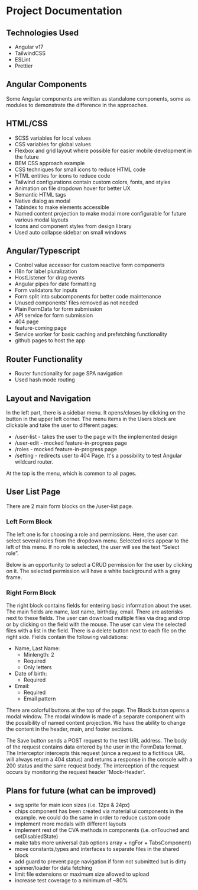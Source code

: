 # Project Documentation

## Technologies Used

- Angular v17
- TailwindCSS
- ESLint
- Prettier

## Angular Components

Some Angular components are written as standalone components, some as modules to demonstrate the difference in the approaches.

## HTML/CSS

- SCSS variables for local values
- CSS variables for global values
- Flexbox and grid layout where possible for easier mobile development in the future
- BEM CSS approach example
- CSS techniques for small icons to reduce HTML code
- HTML entities for icons to reduce code
- Tailwind configurations contain custom colors, fonts, and styles
- Animation on file dropdown hover for better UX
- Semantic HTML tags
- Native dialog as modal
- Tabindex to make elements accessible
- Named content projection to make modal more configurable for future various modal layouts
- Icons and component styles from design library
- Used auto collapse sidebar on small windows

## Angular/Typescript

- Control value accessor for custom reactive form components
- i18n for label pluralization
- HostListener for drag events
- Angular pipes for date formatting
- Form validators for inputs
- Form split into subcomponents for better code maintenance
- Unused components' files removed as not needed
- Plain FormData for form submission
- API service for form submission
- 404 page
- feature-coming page
- Service worker for basic caching and prefetching functionality
- github pages to host the app

## Router Functionality

- Router functionality for page SPA navigation
- Used hash mode routing

## Layout and Navigation

In the left part, there is a sidebar menu. It opens/closes by clicking on the button in the upper left corner. The menu items in the Users block are clickable and take the user to different pages:
- /user-list - takes the user to the page with the implemented design
- /user-edit - mocked feature-in-progress page
- /roles - mocked feature-in-progress page
- /setting - redirects user to 404 Page. It's a possibility to test Angular wildcard router.

At the top is the menu, which is common to all pages.

## User List Page

There are 2 main form blocks on the /user-list page.

### Left Form Block

The left one is for choosing a role and permissions. Here, the user can select several roles from the dropdown menu. Selected roles appear to the left of this menu. If no role is selected, the user will see the text “Select role”.

Below is an opportunity to select a CRUD permission for the user by clicking on it. The selected permission will have a white background with a gray frame.

### Right Form Block

The right block contains fields for entering basic information about the user. The main fields are name, last name, birthday, email. There are asterisks next to these fields. The user can download multiple files via drag and drop or by clicking on the field with the mouse. The user can view the selected files with a list in the field. There is a delete button next to each file on the right side.
Fields contain the following validations:
- Name, Last Name:
  - Minlength: 2
  - Required
  - Only letters
- Date of birth:
  - Required
- Email:
  - Required
  - Email pattern

There are colorful buttons at the top of the page. The Block button opens a modal window. The modal window is made of a separate component with the possibility of named content projection. We have the ability to change the content in the header, main, and footer sections.

The Save button sends a POST request to the test URL address. The body of the request contains data entered by the user in the FormData format. The Interceptor intercepts this request (since a request to a fictitious URL will always return a 404 status) and returns a response in the console with a 200 status and the same request body. The interception of the request occurs by monitoring the request header 'Mock-Header'.

## Plans for future (what can be improved)

- svg sprite for main icon sizes (i.e. 12px & 24px)
- chips component has been created via material ui components in the example. we could do the same in order to reduce custom code
- implement more modals with different layouts
- implement rest of the CVA methods in components (i.e. onTouched and setDisabledState)
- make tabs more universal (tab options array + ngFor + TabsComponent)
- move constants,types and interfaces to separate files in the shared block
- add guard to prevent page navigation if form not submitted but is dirty
- spinner/loader for data fetching
- limit file extensions or maximum size allowed to upload
- increase test coverage to a minimum of ~80%